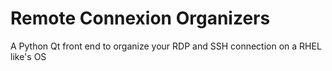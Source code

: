# Remote Connexion Organizers
A Python Qt front end to organize your RDP and SSH connection on a RHEL like's OS
